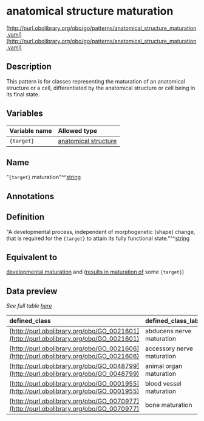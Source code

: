 # anatomical structure maturation

[http://purl.obolibrary.org/obo/go/patterns/anatomical_structure_maturation.yaml](http://purl.obolibrary.org/obo/go/patterns/anatomical_structure_maturation.yaml)

## Description

This pattern is for classes representing the maturation of an anatomical structure or a cell, differentiated by the anatomical structure or cell being in its final state.




## Variables

| Variable name | Allowed type |
|:--------------|:-------------|
| `{target}` | [anatomical structure](http://purl.obolibrary.org/obo/UBERON_0000061) |

## Name

"`{target}` maturation"^^[string](http://www.w3.org/2001/XMLSchema#string)

## Annotations



## Definition

"A developmental process, independent of morphogenetic (shape) change, that is required for the `{target}` to attain its fully functional state."^^[string](http://www.w3.org/2001/XMLSchema#string)

## Equivalent to

[developmental maturation](http://purl.obolibrary.org/obo/GO_0021700)  and ([results in maturation of](http://purl.obolibrary.org/obo/RO_0002299) some `{target}`)







## Data preview

*See full table [here](https://github.com/geneontology/go-ontology/tree/master/src/design_patterns/anatomical_structure_maturation.tsv)*

| defined_class | defined_class_label | target | target_label |
|:--|:--|:--|:--|
| [http://purl.obolibrary.org/obo/GO_0021601](http://purl.obolibrary.org/obo/GO_0021601) | abducens nerve maturation | [http://purl.obolibrary.org/obo/UBERON_0001646](http://purl.obolibrary.org/obo/UBERON_0001646) | abducens nerve |
| [http://purl.obolibrary.org/obo/GO_0021606](http://purl.obolibrary.org/obo/GO_0021606) | accessory nerve maturation | [http://purl.obolibrary.org/obo/UBERON_0002019](http://purl.obolibrary.org/obo/UBERON_0002019) | accessory XI nerve |
| [http://purl.obolibrary.org/obo/GO_0048799](http://purl.obolibrary.org/obo/GO_0048799) | animal organ maturation | [http://purl.obolibrary.org/obo/UBERON_0000062](http://purl.obolibrary.org/obo/UBERON_0000062) | organ |
| [http://purl.obolibrary.org/obo/GO_0001955](http://purl.obolibrary.org/obo/GO_0001955) | blood vessel maturation | [http://purl.obolibrary.org/obo/UBERON_0001981](http://purl.obolibrary.org/obo/UBERON_0001981) | blood vessel |
| [http://purl.obolibrary.org/obo/GO_0070977](http://purl.obolibrary.org/obo/GO_0070977) | bone maturation | [http://purl.obolibrary.org/obo/UBERON_0001474](http://purl.obolibrary.org/obo/UBERON_0001474) | bone element |

